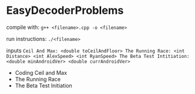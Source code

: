 # EasyDecoderProblems

compile with:
	```
	g++ <filename>.cpp -o <filename>
	```

run instructions:
	```
	./<filename>
	```

inputs
	```
	Ceil And Max: <double toCeilAndFloor>
	The Running Race: <int Distance> <int AlexSpeed> <int RyanSpeed>
	The Beta Test Intitiation: <double minAndroidVer> <double currAndroidVer>
	```

* Coding Ceil and Max
* The Running Race
* The Beta Test Initiation